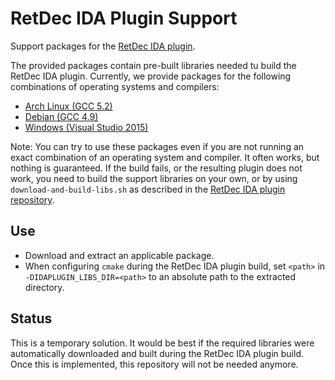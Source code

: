 # RetDec IDA Plugin Support

Support packages for the [RetDec IDA plugin](https://github.com/avast-tl/retdec-idaplugin).

The provided packages contain pre-built libraries needed tu build the RetDec IDA plugin. Currently, we provide packages for the following combinations of operating systems and compilers:
* [Arch Linux (GCC 5.2)](https://github.com/avast-tl/retdec-idaplugin-support/releases/download/2017-12-14/retdec-idaplugin-libs-2017-12-14-arch-linux-gcc52.zip)
* [Debian (GCC 4.9)](https://github.com/avast-tl/retdec-idaplugin-support/releases/download/2017-12-14/retdec-idaplugin-libs-2017-12-14-debian-linux-gcc49.zip)
* [Windows (Visual Studio 2015)](https://github.com/avast-tl/retdec-idaplugin-support/releases/download/2017-12-14/retdec-idaplugin-libs-2017-12-14-windows-msvc2015.zip)

Note: You can try to use these packages even if you are not running an exact combination of an operating system and compiler. It often works, but nothing is guaranteed. If the build fails, or the resulting plugin does not work, you need to build the support libraries on your own, or by using `download-and-build-libs.sh` as described in the [RetDec IDA plugin repository](https://github.com/avast-tl/retdec-idaplugin#requirements).

## Use

* Download and extract an applicable package.
* When configuring `cmake` during the RetDec IDA plugin build, set `<path>` in `-DIDAPLUGIN_LIBS_DIR=<path>` to an absolute path to the extracted directory.

## Status

This is a temporary solution. It would be best if the required libraries were automatically downloaded and built during the RetDec IDA plugin build. Once this is implemented, this repository will not be needed anymore.
